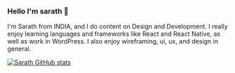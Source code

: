 ### Hello I'm sarath 👋


I'm Sarath from INDIA, and I do content on Design and Development. I really enjoy learning languages and frameworks like React and React Native, as well as work in WordPress. I also enjoy wireframing, ui, ux, and design in general.


[![Sarath GitHub stats](https://github-readme-stats.vercel.app/api?username=SaraThNaiR1)](https://github.com/SaraThNaiR1/github-readme-stats)
